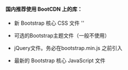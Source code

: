 #### 国内推荐使用 BootCDN 上的库：

* 新 Bootstrap 核心 CSS 文件
'<link href="https://cdn.bootcss.com/bootstrap/3.3.7/css/bootstrap.min.css" rel="stylesheet">'
 
* 可选的Bootstrap主题文件（一般不使用）
<script src="https://cdn.bootcss.com/bootstrap/3.3.7/css/bootstrap-theme.min.css"></script>
<p><link href="https://cdn.bootcss.com/bootstrap/3.3.7/css/bootstrap.min.css" rel="stylesheet"></p>
 
* jQuery文件。务必在bootstrap.min.js 之前引入
<script src="https://cdn.bootcss.com/jquery/2.1.1/jquery.min.js"></script>
 
* 最新的 Bootstrap 核心 JavaScript 文件 
<script src="https://cdn.bootcss.com/bootstrap/3.3.7/js/bootstrap.min.js"></script>
